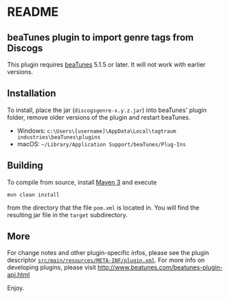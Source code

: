 # README

## beaTunes plugin to import genre tags from Discogs

This plugin requires [beaTunes](http://www.beatunes.com/) 5.1.5 or later.
It will not work with earlier versions.


## Installation

To install, place the jar (`discogsgenre-x.y.z.jar`) into beaTunes'
plugin folder, remove older versions of the plugin and restart beaTunes.

- Windows: `c:\Users\[username]\AppData\Local\tagtraum industries\beaTunes\plugins`
- macOS: `~/Library/Application Support/beaTunes/Plug-Ins`


## Building

To compile from source, install [Maven 3](http://maven.apache.org/) and execute

    mvn clean install

from the directory that the file `pom.xml` is located in.
You will find the resulting jar file in the `target` subdirectory.


## More

For change notes and other plugin-specific infos, please see the plugin descriptor
[`src/main/resources/META-INF/plugin.xml`](https://raw.githubusercontent.com/beatunes/plugin-samples/master/discogsgenre/src/main/resources/META-INF/plugin.xml).
For more info on developing plugins, please visit http://www.beatunes.com/beatunes-plugin-api.html

Enjoy.
